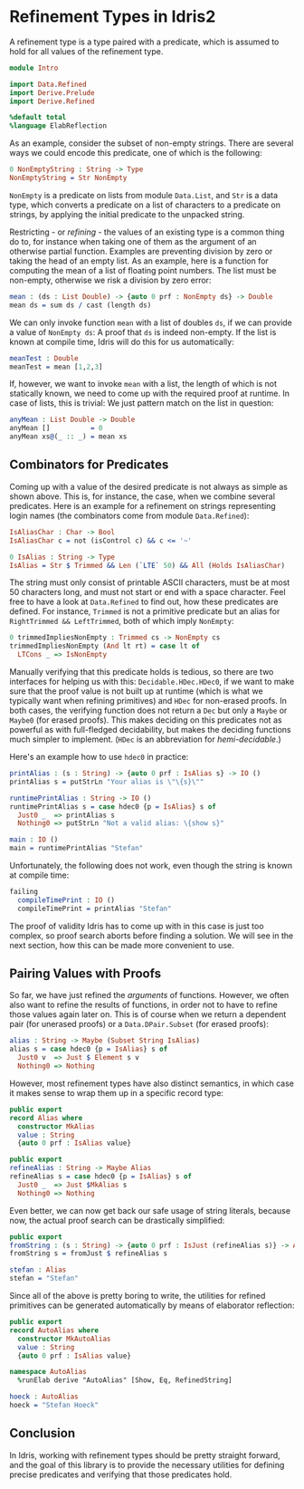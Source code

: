 # Refinement Types in Idris2

A refinement type is a type paired with a predicate, which is
assumed to hold for all values of the refinement type.

```idris
module Intro

import Data.Refined
import Derive.Prelude
import Derive.Refined

%default total
%language ElabReflection
```

As an example, consider the subset of non-empty strings. There
are several ways we could encode this predicate, one of which
is the following:

```idris
0 NonEmptyString : String -> Type
NonEmptyString = Str NonEmpty
```

`NonEmpty` is a predicate on lists from module `Data.List`, and
`Str` is a data type, which converts a predicate on a list
of characters to a predicate on strings, by applying the
initial predicate to the unpacked string.

Restricting - or *refining* -  the values of an existing
type is a common thing do to, for instance when taking one of them as the argument
of an otherwise partial function. Examples are preventing
division by zero or taking the head of an empty list. As an example,
here is a function for computing the mean of a list of
floating point numbers. The list must be non-empty, otherwise
we risk a division by zero error:

```idris
mean : (ds : List Double) -> {auto 0 prf : NonEmpty ds} -> Double
mean ds = sum ds / cast (length ds)
```

We can only invoke function `mean` with a list of doubles `ds`,
if we can provide a value of `NonEmpty ds`: A proof that `ds` is
indeed non-empty. If the list is known at compile time, Idris will
do this for us automatically:

```idris
meanTest : Double
meanTest = mean [1,2,3]
```

If, however, we want to invoke `mean` with a list, the length of which
is not statically known, we need to come up with the required proof
at runtime. In case of lists, this is trivial: We just pattern match
on the list in question:

```idris
anyMean : List Double -> Double
anyMean []          = 0
anyMean xs@(_ :: _) = mean xs
```
## Combinators for Predicates

Coming up with a value of the desired predicate is not always
as simple as shown above. This is, for instance, the case, when we
combine several predicates. Here is an example for a refinement on
strings representing login names (the combinators come from module
`Data.Refined`):

```idris
IsAliasChar : Char -> Bool
IsAliasChar c = not (isControl c) && c <= '~'

0 IsAlias : String -> Type
IsAlias = Str $ Trimmed && Len (`LTE` 50) && All (Holds IsAliasChar)
```

The string must only consist of printable ASCII characters, must be
at most 50 characters long, and must not start or end with a space
character. Feel free to have a look at `Data.Refined` to find out,
how these predicates are defined. For instance, `Trimmed` is not
a primitive predicate but an alias for `RightTrimmed && LeftTrimmed`,
both of which imply `NonEmpty`:

```idris
0 trimmedImpliesNonEmpty : Trimmed cs -> NonEmpty cs
trimmedImpliesNonEmpty (And lt rt) = case lt of
  LTCons _ => IsNonEmpty
```

Manually verifying that this predicate holds is tedious, so there are
two interfaces for helping us with this: `Decidable.HDec.HDec0`,
if we want to make sure that the proof value is not built up at
runtime (which is what we typically want when refining primitives)
and `HDec` for non-erased proofs. In both cases, the verifying
function does not return a `Dec` but only a `Maybe` or `Maybe0`
(for erased proofs). This makes deciding on this predicates not
as powerful as with full-fledged decidability, but makes the
deciding functions much simpler to implement. (`HDec` is
an abbreviation for *hemi-decidable*.)

Here's an example how to use `hdec0` in practice:

```idris
printAlias : (s : String) -> {auto 0 prf : IsAlias s} -> IO ()
printAlias s = putStrLn "Your alias is \"\{s}\""

runtimePrintAlias : String -> IO ()
runtimePrintAlias s = case hdec0 {p = IsAlias} s of
  Just0 _  => printAlias s
  Nothing0 => putStrLn "Not a valid alias: \{show s}"

main : IO ()
main = runtimePrintAlias "Stefan"
```

Unfortunately, the following does not work, even though the string
is known at compile time:


```idris
failing
  compileTimePrint : IO ()
  compileTimePrint = printAlias "Stefan"
```

The proof of validity Idris has to come up with in this case is just
too complex, so proof search aborts before finding a solution.
We will see in the next section, how this can be made more convenient
to use.

## Pairing Values with Proofs

So far, we have just refined the *arguments* of functions. However, we often
also want to refine the results of functions, in order not to have
to refine those values again later on. This is of course when we
return a dependent pair (for unerased proofs) or a `Data.DPair.Subset`
(for erased proofs):

```idris
alias : String -> Maybe (Subset String IsAlias)
alias s = case hdec0 {p = IsAlias} s of
  Just0 v  => Just $ Element s v
  Nothing0 => Nothing
```

However, most refinement types have also distinct semantics, in which
case it makes sense to wrap them up in a specific record type:

```idris
public export
record Alias where
  constructor MkAlias
  value : String
  {auto 0 prf : IsAlias value}

public export
refineAlias : String -> Maybe Alias
refineAlias s = case hdec0 {p = IsAlias} s of
  Just0 _  => Just $MkAlias s
  Nothing0 => Nothing
```

Even better, we can now get back our safe usage of string literals,
because now, the actual proof search can be drastically simplified:

```idris
public export
fromString : (s : String) -> {auto 0 prf : IsJust (refineAlias s)} -> Alias
fromString s = fromJust $ refineAlias s

stefan : Alias
stefan = "Stefan"
```

Since all of the above is pretty boring to write, the utilities for
refined primitives can be generated automatically by means of
elaborator reflection:

```idris
public export
record AutoAlias where
  constructor MkAutoAlias
  value : String
  {auto 0 prf : IsAlias value}

namespace AutoAlias
  %runElab derive "AutoAlias" [Show, Eq, RefinedString]

hoeck : AutoAlias
hoeck = "Stefan Hoeck"
```

## Conclusion

In Idris, working with refinement types should be pretty straight
forward, and the goal of this library is to provide the necessary
utilities for defining precise predicates and verifying that those
predicates hold.

<!-- vi: filetype=idris2
-->
